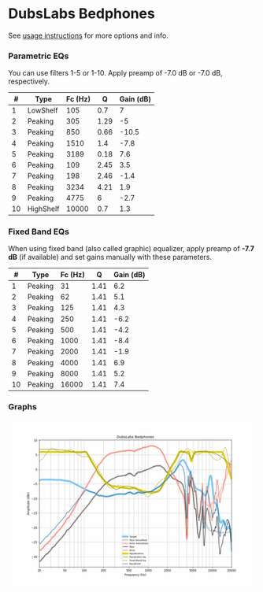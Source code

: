 # DubsLabs Bedphones
See [usage instructions](https://github.com/jaakkopasanen/AutoEq#usage) for more options and info.

### Parametric EQs
You can use filters 1-5 or 1-10. Apply preamp of -7.0 dB or -7.0 dB, respectively.

|   # | Type      |   Fc (Hz) |    Q |   Gain (dB) |
|-----|-----------|-----------|------|-------------|
|   1 | LowShelf  |       105 | 0.7  |         7   |
|   2 | Peaking   |       305 | 1.29 |        -5   |
|   3 | Peaking   |       850 | 0.66 |       -10.5 |
|   4 | Peaking   |      1510 | 1.4  |        -7.8 |
|   5 | Peaking   |      3189 | 0.18 |         7.6 |
|   6 | Peaking   |       109 | 2.45 |         3.5 |
|   7 | Peaking   |       198 | 2.46 |        -1.4 |
|   8 | Peaking   |      3234 | 4.21 |         1.9 |
|   9 | Peaking   |      4775 | 6    |        -2.7 |
|  10 | HighShelf |     10000 | 0.7  |         1.3 |

### Fixed Band EQs
When using fixed band (also called graphic) equalizer, apply preamp of **-7.7 dB** (if available) and set gains manually with these parameters.

|   # | Type    |   Fc (Hz) |    Q |   Gain (dB) |
|-----|---------|-----------|------|-------------|
|   1 | Peaking |        31 | 1.41 |         6.2 |
|   2 | Peaking |        62 | 1.41 |         5.1 |
|   3 | Peaking |       125 | 1.41 |         4.3 |
|   4 | Peaking |       250 | 1.41 |        -6.2 |
|   5 | Peaking |       500 | 1.41 |        -4.2 |
|   6 | Peaking |      1000 | 1.41 |        -8.4 |
|   7 | Peaking |      2000 | 1.41 |        -1.9 |
|   8 | Peaking |      4000 | 1.41 |         6.9 |
|   9 | Peaking |      8000 | 1.41 |         5.2 |
|  10 | Peaking |     16000 | 1.41 |         7.4 |

### Graphs
![](./DubsLabs%20Bedphones.png)
